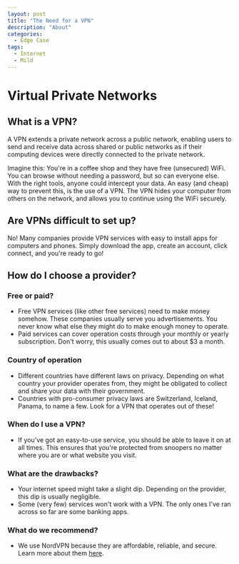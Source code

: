 ```yaml
---
layout: post
title: "The Need for a VPN"
description: "About"
categories:
  - Edge Case
tags:
  - Internet
  - Mild
---
```


# Virtual Private Networks


## What is a VPN?

A VPN extends a private network across a public network, enabling users to send and receive data across shared or public networks as if their computing devices were directly connected to the private network.

Imagine this: You're in a coffee shop and they have free (unsecured) WiFi. You can browse without needing a password, but so can everyone else. With the right tools, anyone could intercept your data. An easy (and cheap) way to prevent this, is the use of a VPN. The VPN hides your computer from others on the network, and allows you to continue using the WiFi securely.

## Are VPNs difficult to set up?

No! Many companies provide VPN services with easy to install apps for computers and phones. Simply download the app, create an account, click connect, and you're ready to go!

## How do I choose a provider?

### Free or paid?

* Free VPN services (like other free services) need to make money somehow. These companies usually serve you advertisements. You never know what else they might do to make enough money to operate.
* Paid services can cover operation costs through your monthly or yearly subscription. Don't worry, this usually comes out to about $3 a month.

### Country of operation

* Different countries have different laws on privacy. Depending on what country your provider operates from, they might be obligated to collect and share your data with their government.
* Countries with pro-consumer privacy laws are Switzerland, Iceland, Panama, to name a few. Look for a VPN that operates out of these!

### When do I use a VPN?

* If you've got an easy-to-use service, you should be able to leave it on at all times. This ensures that you're protected from snoopers no matter where you are or what website you visit.

### What are the drawbacks?

* Your internet speed might take a slight dip. Depending on the provider, this dip is usually negligible.
* Some (very few) services won't work with a VPN. The only ones I've ran across so far are some banking apps.

### What do we recommend?

* We use NordVPN because they are affordable, reliable, and secure. Learn more about them [here](https://go.nordvpn.net/aff_c?offer_id=15&aff_id=21323).
